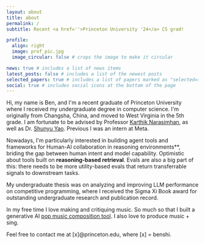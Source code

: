 ```yaml
---
layout: about
title: about
permalink: /
subtitle: Recent <a href=''>Princeton University '24</a> CS grad!

profile:
  align: right
  image: prof_pic.jpg
  image_circular: false # crops the image to make it circular

news: true # includes a list of news items
latest_posts: false # includes a list of the newest posts
selected_papers: true # includes a list of papers marked as "selected={true}"
social: true # includes social icons at the bottom of the page
---
```


Hi, my name is Ben, and I'm a recent graduate of Princeton University where I received my undergraduate degree in computer science. I'm originally from Changsha, China, and moved to West Virginia in the 5th grade. I am fortunate to be advised by Professor [Karthik Narasimhan](https://www.cs.princeton.edu/~karthikn/), as well as Dr. [Shunyu Yao](https://ysymyth.github.io/). Previous I was an intern at Meta.

Nowadays, I'm particularly interested in building agent tools and frameworks for Human-AI collaboration in reasoning environments**, briding the gap between human intent and model capability. Optimistic about tools built on **reasoning-based retrieval**. Evals are also a big part of this: there needs to be more utility-based evals that return transferrable signals to downstream tasks.

<!-- **demystifying and improving reasoning capabilities of AI**, through mediums such as logic puzzles and coding questions.  -->

My undergraduate thesis was on analyzing and improving LLM performance on competitive programming, where I received the Sigma Xi Book award for outstanding undergraduate research and publication record.

In my free time I love making and critiquing music. So much so that I built a generative AI [pop music composition tool](). I also love to produce music + sing.

Feel free to contact me at [x]@princeton.edu, where [x] = benshi.

<!-- Write your biography here. Tell the world about yourself. Link to your favorite [subreddit](http://reddit.com). You can put a picture in, too. The code is already in, just name your picture `prof_pic.jpg` and put it in the `img/` folder.

Put your address / P.O. box / other info right below your picture. You can also disable any of these elements by editing `profile` property of the YAML header of your `_pages/about.md`. Edit `_bibliography/papers.bib` and Jekyll will render your [publications page](/al-folio/publications/) automatically.

Link to your social media connections, too. This theme is set up to use [Font Awesome icons](https://fontawesome.com/) and [Academicons](https://jpswalsh.github.io/academicons/), like the ones below. Add your Facebook, Twitter, LinkedIn, Google Scholar, or just disable all of them. -->
